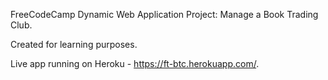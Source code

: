 FreeCodeCamp Dynamic Web Application Project: Manage a Book Trading Club.

Created for learning purposes.

Live app running on Heroku - https://ft-btc.herokuapp.com/.